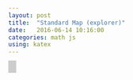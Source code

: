 ```yaml
---
layout: post
title:  "Standard Map (explorer)"
date:   2016-06-14 10:16:00
categories: math js
using: katex
---
```


<canvas id="s" width="400" height="400" style="border-style: solid; border-color: #ccc; border-width: 4px"></canvas>
<canvas id="p" width="400" height="400" style="border-style: solid; border-color: #ccc; border-width: 4px"></canvas>

<script src="/public/js/standard-map.bundle.js"></script>
<script>
  var S = new standardmap.StandardMap(0.6)
  var M = new standardmap.ExploreMap('s', S, [0, 2*Math.PI], [0, 2*Math.PI])
  var P = new standardmap.DrivenPendulumMap()
  var N = new standardmap.ExploreMap('p', P, [-Math.PI, Math.PI], [-10, 10])
  //N.context.fillStyle = 'red'
  //N.context.fillRect(0,0,2,2);
</script>
